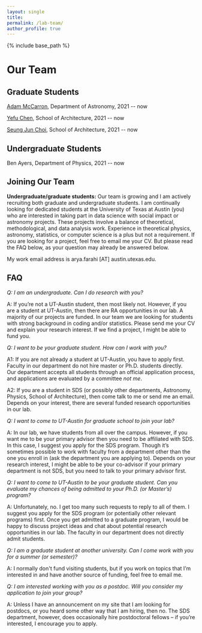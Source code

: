 ```yaml
---
layout: single
title: 
permalink: /lab-team/
author_profile: true
---
```


{% include base_path %}

# Our Team


**Graduate Students** 
------

[Adam McCarron](https://mcdonald.utexas.edu/component/cobalt/item/11-astronomy/4099-mccarron-adam?Itemid=1287), Department of Astronomy, 2021 -- now


[Yefu Chen](https://soa.utexas.edu/people/yefu-chen), School of Architecture, 2021 -- now


[Seung Jun Choi](https://soa.utexas.edu/people/seung-jun-choi), School of Architecture, 2021 -- now


**Undergraduate Students**
------

Ben Ayers, Department of Physics, 2021 -- now



**Joining Our Team**
------

**Undergraduate/graduate students:** Our team is growing and I am actively recruiting both graduate and undergraduate students. 
I am continually looking for dedicated students at the University of Texas at Austin (you) who are interested in 
taking part in data science with social impact or astronomy projects. These projects involve a balance of theoretical, 
methodological, and data analysis work. Experience in theoretical physics, astronomy, 
statistics, or computer science is a plus but not a requirement. If you are looking for a project, feel free to email me your CV.
But please read the FAQ below, as your question may already be answered below.

My work email address is arya.farahi [AT] austin.utexas.edu.

**FAQ**
------

*Q: I am an undergraduate. Can I do research with you?*

A: If you’re not a UT-Austin student, then most likely not. However, if you are
a student at UT-Austin, then there are RA opportunities in our lab. A majority of our projects are funded. 
In our team we are looking for students with strong background in coding and/or statistics. 
Please send me your CV and explain your research interest.
If we find a project, I might be able to fund you.


*Q: I want to be your graduate student. How can I work with you?*

A1: If you are not already a student at UT-Austin, you have to apply first. 
Faculty in our department do not hire master or Ph.D. students directly.  
Our department accepts all students through an official application process, and applications are evaluated by a committee *not me*.

A2: If you are a student in SDS (or possibly other departments, Astronomy, Physics, School of Architecture), then come talk to me or send me an email.
Depends on your interest, there are several funded research opportunities in our lab. 


*Q: I want to come to UT-Austin for graduate school to join your lab?*

A: In our lab, we have students from all over the campus. However, if you want me to be your primary advisor then you need to be affiliated with SDS.
In this case, I suggest you apply for the SDS program. 
Though it’s sometimes possible to work with faculty from a department other than the one you enroll in (ask the department you are applying to). 
Depends on your research interest, I might be able to be your co-advisor if your primary department is not SDS, but you need to talk to your primary advisor first. 


*Q: I want to come to UT-Austin to be your graduate student. Can you evaluate my chances of being admitted to your Ph.D. (or Master’s) program?*

A: Unfortunately, no. I get too many such requests to reply to all of them. I suggest you apply for the SDS program (or potentially other relevant programs)
first. Once you get admitted to a graduate program, I would be happy to discuss project ideas and chat about potential research opportunities in our lab. 
The faculty in our department does not directly admit students. 


*Q: I am a graduate student at another university. Can I come work with you for a summer (or semester)?*

A: I normally don't fund visiting students, but if you work on topics that I’m interested in and have another source of funding, feel free to email me.


*Q: I am interested working with you as a postdoc. Will you consider my application to join your group?*

A: Unless I have an announcement on my site that I am looking for postdocs, or you heard some other way that I am hiring, then no.
The SDS department, however, does occasionally hire postdoctoral fellows – if you’re interested, I encourage you to apply.

